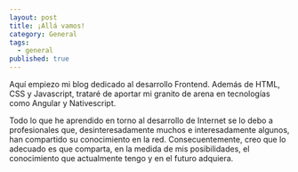 ```yaml
---
layout: post
title: ¡Allá vamos!
category: General
tags:
  - general
published: true
---
```


Aquí empiezo mi blog dedicado al desarrollo Frontend. Además de HTML, CSS y Javascript, trataré de aportar mi granito de arena en tecnologías como Angular y Nativescript.



Todo lo que he aprendido en torno al desarrollo de Internet se lo debo a profesionales que, desinteresadamente muchos e interesadamente algunos, han compartido su conocimiento en la red. Consecuentemente, creo que lo adecuado es que comparta, en la medida de mis posibilidades, el conocimiento que actualmente tengo y en el futuro adquiera.
